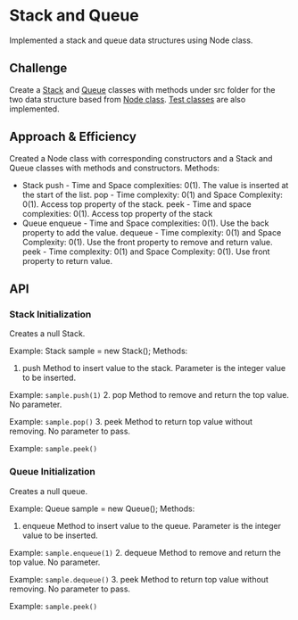 # Stack and Queue
Implemented a stack and queue data structures using Node class.

## Challenge
Create a [Stack](https://github.com/joriefernandez/data-structures-and-algorithms/blob/master/challenges-401/linkedlist/src/main/java/stacksandqueues/Stack.java) and [Queue](https://github.com/joriefernandez/data-structures-and-algorithms/blob/master/challenges-401/linkedlist/src/main/java/stacksandqueues/Queue.java) classes with methods under src folder for the two data structure based from [Node class](https://github.com/joriefernandez/data-structures-and-algorithms/blob/master/challenges-401/linkedlist/src/main/java/stacksandqueues/Node.java). [Test classes](https://github.com/joriefernandez/data-structures-and-algorithms/tree/master/challenges-401/linkedlist/src/test/java/stacksandqueues) are also implemented.
 
## Approach & Efficiency
Created a Node class with corresponding constructors and a Stack and Queue classes with methods and constructors. Methods:
* Stack
push - Time and Space complexities: 0(1). The value is inserted at the start of the list.
pop - Time complexity: 0(1) and Space Complexity: 0(1). Access top property of the stack.
peek - Time and space complexities: 0(1). Access top property of the stack
* Queue
enqueue - Time and Space complexities: 0(1). Use the back property to add the value.
dequeue - Time complexity: 0(1) and Space Complexity: 0(1). Use the front property to remove and return value.
peek - Time complexity: 0(1) and Space Complexity: 0(1). Use front property to return value.

## API
### Stack Initialization
Creates a null Stack.

Example: Stack sample = new Stack();
Methods:
1. push
Method to insert value to the stack. Parameter is the integer value to be inserted.

Example: `sample.push(1)`
2. pop
Method to remove and return the top value. No parameter.

Example: `sample.pop()`
3. peek
Method to return top value without removing. No parameter to pass. 

Example: `sample.peek()`

### Queue Initialization
Creates a null queue.

Example: Queue sample = new Queue();
Methods:
1. enqueue
Method to insert value to the queue. Parameter is the integer value to be inserted.

Example: `sample.enqueue(1)`
2. dequeue
Method to remove and return the top value. No parameter.

Example: `sample.dequeue()`
3. peek
Method to return top value without removing. No parameter to pass. 

Example: `sample.peek()`
